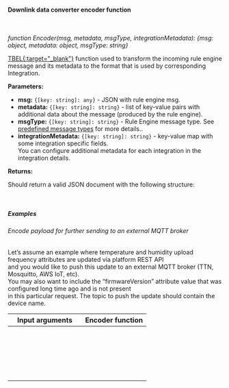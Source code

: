 #### Downlink data converter encoder function

<div class="divider"></div>
<br/>

*function Encoder(msg, metadata, msgType, integrationMetadata): {msg: object, metadata: object, msgType: string}*

[TBEL{:target="_blank"}](${siteBaseUrl}/docs/pe/user-guide/tbel/) function used to transform the incoming rule engine message and its metadata to the format that is used by corresponding Integration.

**Parameters:**

<ul>
  <li><b>msg:</b> <code>{[key: string]: any}</code> - JSON with rule engine msg.
  </li>
  <li><b>metadata:</b> <code>{[key: string]: string}</code> - list of key-value pairs with additional data about the message (produced by the rule engine).
  </li>
  <li><b>msgType:</b> <code>{[key: string]: string}</code> - Rule Engine message type.
        See <a href="${siteBaseUrl}/docs/user-guide/rule-engine-2-0/overview/#predefined-message-types" target="_blank">predefined message types</a> for more details..
  </li>
  <li><b>integrationMetadata:</b> <code>{[key: string]: string}</code> - key-value map with some integration specific fields.<br>
        You can configure additional metadata for each integration in the integration details.
  </li>
</ul>


**Returns:**

Should return a valid JSON document with the following structure:

<br>

<div style="padding-left: 64px;"
     tb-help-popup="converter/tbel/examples/encoder/json_output"
     tb-help-popup-placement="top"
     [tb-help-popup-style]="{maxHeight: '50vh', maxWidth: '50vw'}"
     trigger-style="font-size: 16px;"
     trigger-text="Example json output">
</div>

<div class="divider"></div>

##### Examples

###### Encode payload for further sending to an external MQTT broker

Let’s assume an example where temperature and humidity upload frequency attributes are updated via platform REST API<br>
and you would like to push this update to an external MQTT broker (TTN, Mosquitto, AWS IoT, etc).<br>
You may also want to include the “firmwareVersion” attribute value that was configured long time ago and is not present<br>
in this particular request. The topic to push the update should contain the device name.

<table style="max-width: 500px;">
<thead>
<tr>
<th style="max-width: 300px; padding-left: 22px;">
<b>Input arguments</b>
</th>
<th style="max-width: 200px; padding-left: 22px;">
<b>Encoder function</b>
</th>
</tr>
</thead>
<tbody>
<tr>
<td>
<span tb-help-popup="converter/tbel/examples/encoder/example1/message" tb-help-popup-placement="top" trigger-style="font-size: 16px;" trigger-text="msg"></span><br><br>
<span tb-help-popup="converter/tbel/examples/encoder/example1/metadata" tb-help-popup-placement="top" trigger-style="font-size: 16px;" trigger-text="metadata" [tb-help-popup-style]="{maxWidth: '600px'}"></span><br><br>
<span tb-help-popup-content="**ATTRIBUTES_UPDATED**" tb-help-popup-placement="top" trigger-style="font-size: 16px;" trigger-text="msgType"></span><br><br>
<span tb-help-popup="converter/tbel/examples/encoder/example1/integration_metadata" tb-help-popup-placement="top" trigger-style="font-size: 16px;" trigger-text="integrationMetadata" [tb-help-popup-style]="{maxWidth: '600px'}"></span>
</td>
<td>
<span tb-help-popup="converter/tbel/examples/encoder/example1/encoder_fn" tb-help-popup-placement="top" trigger-style="font-size: 16px; line-height: 120px;" trigger-text="Encoder function"></span>
</td>
</tr>
</tbody>
</table>

<br>
<br>
